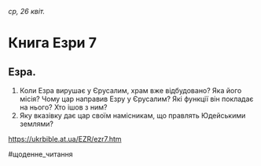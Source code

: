 
_ср, 26 квіт._

# Книга Езри 7

## Езра.
1. Коли Езра вирушає у Єрусалим, храм вже відбудовано? Яка його місія? Чому цар направив Езру у Єрусалим? Які функції він покладає на нього? Хто ішов з ним?
2. Яку вказівку дає цар своїм намісникам, що правлять Юдейськими землями?

https://ukrbible.at.ua/EZR/ezr7.htm 

#щоденне_читання
